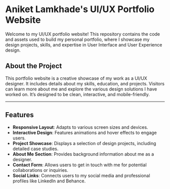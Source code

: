 # Aniket Lamkhade's UI/UX Portfolio Website

Welcome to my UI/UX portfolio website! This repository contains the code and assets used to build my personal portfolio, where I showcase my design projects, skills, and expertise in User Interface and User Experience design.

## About the Project

This portfolio website is a creative showcase of my work as a UI/UX designer. It includes details about my skills, education, and projects. Visitors can learn more about me and explore the various design solutions I have worked on. It’s designed to be clean, interactive, and mobile-friendly.

---

## Features

- **Responsive Layout**: Adapts to various screen sizes and devices.
- **Interactive Design**: Features animations and hover effects to engage users.
- **Project Showcase**: Displays a selection of design projects, including detailed case studies.
- **About Me Section**: Provides background information about me as a designer.
- **Contact Form**: Allows users to get in touch with me for potential collaborations or inquiries.
- **Social Links**: Connects users to my social media and professional profiles like LinkedIn and Behance.